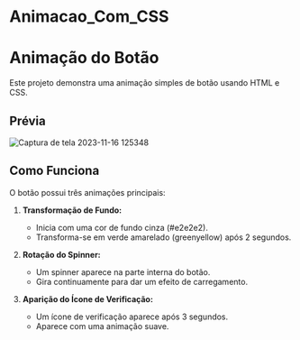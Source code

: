 # Animacao_Com_CSS

# Animação do Botão

Este projeto demonstra uma animação simples de botão usando HTML e CSS.

## Prévia


![Captura de tela 2023-11-16 125348](https://github.com/angelodesenvolvedor/Animacao_Com_CSS/assets/98216100/3a70cb98-1034-4dbe-b190-2a357d535d72)


## Como Funciona

O botão possui três animações principais:

1. **Transformação de Fundo:**
   - Inicia com uma cor de fundo cinza (#e2e2e2).
   - Transforma-se em verde amarelado (greenyellow) após 2 segundos.

2. **Rotação do Spinner:**
   - Um spinner aparece na parte interna do botão.
   - Gira continuamente para dar um efeito de carregamento.

3. **Aparição do Ícone de Verificação:**
   - Um ícone de verificação aparece após 3 segundos.
   - Aparece com uma animação suave.
